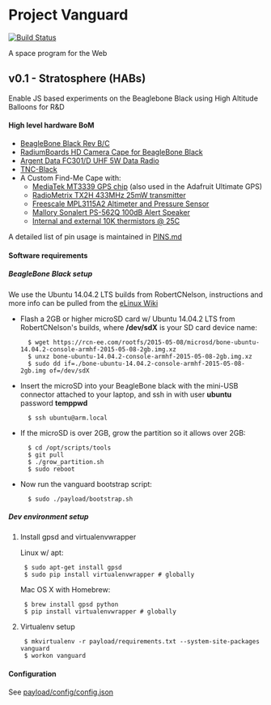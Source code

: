 Project Vanguard
========
[![Build Status](https://travis-ci.org/openkosmosorg/vanguard.svg?branch=master)](https://travis-ci.org/openkosmosorg/vanguard)

A space program for the Web

v0.1 - Stratosphere (HABs)
---

Enable JS based experiments on the Beaglebone Black using High Altitude Balloons
for R&D

#### High level hardware BoM

- [BeagleBone Black Rev B/C](http://beagleboard.org/BLACK)
- [RadiumBoards HD Camera Cape for BeagleBone Black](http://radiumboards.com/HD_Camera_Cape_for_BeagleBone_Black.php)
- [Argent Data FC301/D UHF 5W Data Radio](https://www.argentdata.com/catalog/product_info.php?products_id=107)
- [TNC-Black](http://tnc-x.com/TNCBlack.htm)
- A Custom Find-Me Cape with:
    - [MediaTek MT3339 GPS chip](http://www.mediatek.com/en/products/connectivity/gps/mt3333/) (also used in the Adafruit Ultimate GPS)
    - [RadioMetrix TX2H 433MHz 25mW transmitter](http://www.radiometrix.com/content/tx2h)
    - [Freescale MPL3115A2 Altimeter and Pressure Sensor](http://www.freescale.com/webapp/sps/site/prod_summary.jsp?code=MPL3115A2)
    - [Mallory Sonalert PS-562Q 100dB Alert Speaker](http://www.mouser.com/ProductDetail/Mallory-Sonalert/PS-562Q/?qs=SJZ%252bTX%252bI2BSbY9EFn3cy2Q%3D%3D)
    - [Internal and external 10K thermistors @ 25C](http://www.adafruit.com/product/372)

A detailed list of pin usage is maintained in [PINS.md](PINS.md)

#### Software requirements

##### BeagleBone Black setup

We use the Ubuntu 14.04.2 LTS builds from RobertCNelson, instructions and more
info can be pulled from the [eLinux Wiki](http://elinux.org/BeagleBoardUbuntu#BeagleBone.2FBeagleBone_Black)

- Flash a 2GB or higher microSD card w/ Ubuntu 14.04.2 LTS from RobertCNelson's
  builds, where **/dev/sdX** is your SD card device name:

        $ wget https://rcn-ee.com/rootfs/2015-05-08/microsd/bone-ubuntu-14.04.2-console-armhf-2015-05-08-2gb.img.xz
        $ unxz bone-ubuntu-14.04.2-console-armhf-2015-05-08-2gb.img.xz
        $ sudo dd if=./bone-ubuntu-14.04.2-console-armhf-2015-05-08-2gb.img of=/dev/sdX

- Insert the microSD into your BeagleBone black with the mini-USB connector
  attached to your laptop, and ssh in with user **ubuntu** password **temppwd**

        $ ssh ubuntu@arm.local

- If the microSD is over 2GB, grow the partition so it allows over 2GB:

        $ cd /opt/scripts/tools
        $ git pull
        $ ./grow_partition.sh
        $ sudo reboot

- Now run the vanguard bootstrap script:

        $ sudo ./payload/bootstrap.sh

##### Dev environment setup

1. Install gpsd and virtualenvwrapper

    Linux w/ apt:

        $ sudo apt-get install gpsd
        $ sudo pip install virtualenvwrapper # globally

    Mac OS X with Homebrew:

        $ brew install gpsd python
        $ pip install virtualenvwrapper # globally

2. Virtualenv setup

        $ mkvirtualenv -r payload/requirements.txt --system-site-packages vanguard
        $ workon vanguard

#### Configuration

See [payload/config/config.json](payload/config/config.json)
